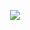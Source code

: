 <p align="center"> 
<img src="https://media.tenor.com/images/df8c44a1d20ab367fdcb21880985fd33/tenor.gif" align="center"/>
</p>
